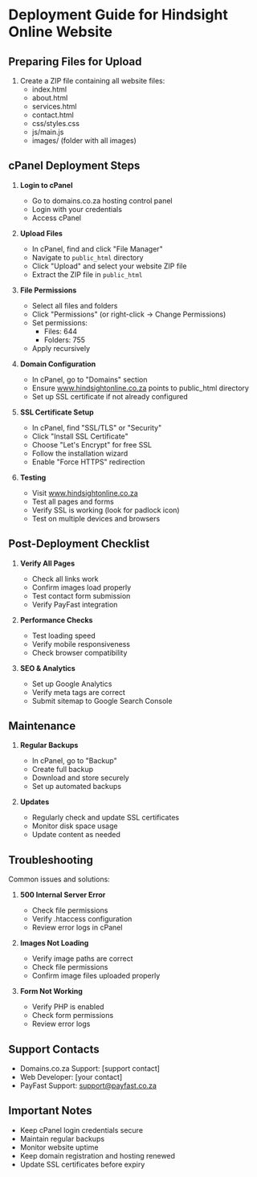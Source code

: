 # Deployment Guide for Hindsight Online Website

## Preparing Files for Upload

1. Create a ZIP file containing all website files:
   - index.html
   - about.html
   - services.html
   - contact.html
   - css/styles.css
   - js/main.js
   - images/ (folder with all images)

## cPanel Deployment Steps

1. **Login to cPanel**
   - Go to domains.co.za hosting control panel
   - Login with your credentials
   - Access cPanel

2. **Upload Files**
   - In cPanel, find and click "File Manager"
   - Navigate to `public_html` directory
   - Click "Upload" and select your website ZIP file
   - Extract the ZIP file in `public_html`

3. **File Permissions**
   - Select all files and folders
   - Click "Permissions" (or right-click → Change Permissions)
   - Set permissions:
     - Files: 644
     - Folders: 755
   - Apply recursively

4. **Domain Configuration**
   - In cPanel, go to "Domains" section
   - Ensure www.hindsightonline.co.za points to public_html directory
   - Set up SSL certificate if not already configured

5. **SSL Certificate Setup**
   - In cPanel, find "SSL/TLS" or "Security"
   - Click "Install SSL Certificate"
   - Choose "Let's Encrypt" for free SSL
   - Follow the installation wizard
   - Enable "Force HTTPS" redirection

6. **Testing**
   - Visit www.hindsightonline.co.za
   - Test all pages and forms
   - Verify SSL is working (look for padlock icon)
   - Test on multiple devices and browsers

## Post-Deployment Checklist

1. **Verify All Pages**
   - Check all links work
   - Confirm images load properly
   - Test contact form submission
   - Verify PayFast integration

2. **Performance Checks**
   - Test loading speed
   - Verify mobile responsiveness
   - Check browser compatibility

3. **SEO & Analytics**
   - Set up Google Analytics
   - Verify meta tags are correct
   - Submit sitemap to Google Search Console

## Maintenance

1. **Regular Backups**
   - In cPanel, go to "Backup"
   - Create full backup
   - Download and store securely
   - Set up automated backups

2. **Updates**
   - Regularly check and update SSL certificates
   - Monitor disk space usage
   - Update content as needed

## Troubleshooting

Common issues and solutions:

1. **500 Internal Server Error**
   - Check file permissions
   - Verify .htaccess configuration
   - Review error logs in cPanel

2. **Images Not Loading**
   - Verify image paths are correct
   - Check file permissions
   - Confirm image files uploaded properly

3. **Form Not Working**
   - Verify PHP is enabled
   - Check form permissions
   - Review error logs

## Support Contacts

- Domains.co.za Support: [support contact]
- Web Developer: [your contact]
- PayFast Support: support@payfast.co.za

## Important Notes

- Keep cPanel login credentials secure
- Maintain regular backups
- Monitor website uptime
- Keep domain registration and hosting renewed
- Update SSL certificates before expiry 